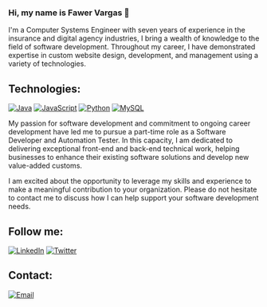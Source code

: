 ### Hi, my name is Fawer Vargas 👋

I'm a Computer Systems Engineer with seven years of experience in the insurance and digital agency industries, I bring a wealth of knowledge to the field of software development. Throughout my career, I have demonstrated expertise in custom website design, development, and management using a variety of technologies.

## Technologies:
[![Java](https://img.shields.io/badge/Java-007396?style=for-the-badge&logo=java&logoColor=white&labelColor=101010)]()
[![JavaScript](https://img.shields.io/badge/JavaScript-F7DF1E?style=for-the-badge&logo=javascript&logoColor=white&labelColor=101010)]()
[![Python](https://img.shields.io/badge/Python-yellow?style=for-the-badge&logo=python&logoColor=white&labelColor=101010)]()
[![MySQL](https://img.shields.io/badge/MySQL-4479A1?style=for-the-badge&logo=mysql&logoColor=white&labelColor=101010)]()

My passion for software development and commitment to ongoing career development have led me to pursue a part-time role as a Software Developer and Automation Tester. In this capacity, I am dedicated to delivering exceptional front-end and back-end technical work, helping businesses to enhance their existing software solutions and develop new value-added customs.

I am excited about the opportunity to leverage my skills and experience to make a meaningful contribution to your organization. Please do not hesitate to contact me to discuss how I can help support your software development needs.

## Follow me:
[![LinkedIn](https://img.shields.io/badge/LinkedIn-Fawer_Vargas-0077B5?style=for-the-badge&logo=linkedin&logoColor=white&labelColor=101010)](https://www.linkedin.com/in/fawer5/)
[![Twitter](https://img.shields.io/badge/Twitter-@fawer5-1DA1F2?style=for-the-badge&logo=twitter&logoColor=white&labelColor=101010)](https://twitter.com/fawer5)

## Contact:
[![Email](https://img.shields.io/badge/fawer5@hotmail.com-D14836?style=for-the-badge&logo=gmail&logoColor=white&labelColor=101010)](mailto:fawer5@hotmail.com)



<!--
**fawer5dev/fawer5dev** is a ✨ _special_ ✨ repository because its `README.md` (this file) appears on your GitHub profile.

Here are some ideas to get you started:

- 🔭 I’m currently working on ...
- 🌱 I’m currently learning ...
- 👯 I’m looking to collaborate on ...
- 🤔 I’m looking for help with ...
- 💬 Ask me about ...
- 📫 How to reach me: ...
- 😄 Pronouns: ...
- ⚡ Fun fact: ...
-->
